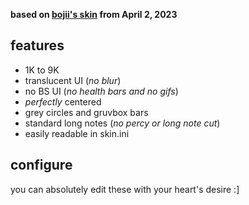 **based on [bojii's skin](https://www.mediafire.com/file/a6fr2xcgjycq0ik/bojii_04-02-2023.osk/file) from April 2, 2023**

## features
- 1K to 9K
- translucent UI (*no blur*)
- no BS UI (*no health bars and no gifs*)
- *perfectly* centered
- grey circles and gruvbox bars
- standard long notes (*no percy or long note cut*)
- easily readable in skin.ini

## configure
you can absolutely edit these with your heart's desire :]

